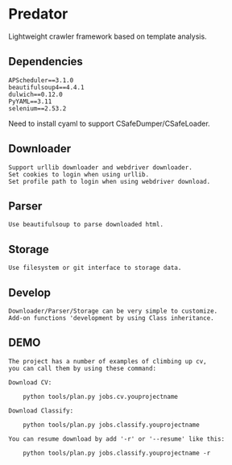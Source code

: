 # Predator

Lightweight crawler framework based on template analysis.

## Dependencies

    APScheduler==3.1.0
    beautifulsoup4==4.4.1
    dulwich==0.12.0
    PyYAML==3.11
    selenium==2.53.2

Need to install cyaml to support CSafeDumper/CSafeLoader.

## Downloader

    Support urllib downloader and webdriver downloader.
    Set cookies to login when using urllib.
    Set profile path to login when using webdriver download.

## Parser

    Use beautifulsoup to parse downloaded html.

## Storage

    Use filesystem or git interface to storage data.

## Develop

    Downloader/Parser/Storage can be very simple to customize.
    Add-on functions 'development by using Class inheritance.

## DEMO

    The project has a number of examples of climbing up cv,
    you can call them by using these command:

    Download CV:

        python tools/plan.py jobs.cv.youprojectname

    Download Classify:

        python tools/plan.py jobs.classify.youprojectname

    You can resume download by add '-r' or '--resume' like this:

        python tools/plan.py jobs.classify.youprojectname -r
